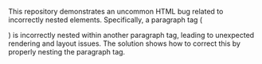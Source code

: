 This repository demonstrates an uncommon HTML bug related to incorrectly nested elements. Specifically, a paragraph tag (<p>) is incorrectly nested within another paragraph tag, leading to unexpected rendering and layout issues. The solution shows how to correct this by properly nesting the paragraph tag.